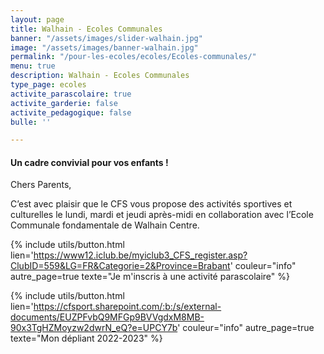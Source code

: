 ```yaml
---
layout: page
title: Walhain - Ecoles Communales
banner: "/assets/images/slider-walhain.jpg"
image: "/assets/images/banner-walhain.jpg"
permalink: "/pour-les-ecoles/ecoles/Ecoles-communales/"
menu: true
description: Walhain - Ecoles Communales
type_page: ecoles
activite_parascolaire: true
activite_garderie: false
activite_pedagogique: false
bulle: ''

---
```

#### **Un cadre convivial pour vos enfants !**

Chers Parents,

C’est avec plaisir que le CFS vous propose des activités sportives et culturelles le lundi, mardi et jeudi après-midi en collaboration avec l’Ecole Communale fondamentale de Walhain Centre.

{% include utils/button.html  
lien='https://www12.iclub.be/myiclub3_CFS_register.asp?ClubID=559&LG=FR&Categorie=2&Province=Brabant' couleur="info" autre_page=true texte="Je m'inscris à une activité parascolaire" %}

{% include utils/button.html lien='https://cfsport.sharepoint.com/:b:/s/external-documents/EUZPFvbQ9MFGp9BVVgdxM8MB-90x3TgHZMoyzw2dwrN_eQ?e=UPCY7b' couleur="info" autre_page=true texte="Mon dépliant 2022-2023" %}